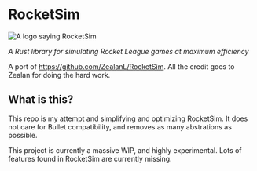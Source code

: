# RocketSim

![A logo saying RocketSim](https://user-images.githubusercontent.com/36944229/219303954-7267bce1-b7c5-4f15-881c-b9545512e65b.png)

*A Rust library for simulating Rocket League games at maximum efficiency*

A port of <https://github.com/ZealanL/RocketSim>. All the credit goes to Zealan for doing the hard work.

## What is this?

This repo is my attempt and simplifying and optimizing RocketSim.
It does not care for Bullet compatibility, and removes as many abstrations as possible.

This project is currently a massive WIP, and highly experimental.
Lots of features found in RocketSim are currently missing.
